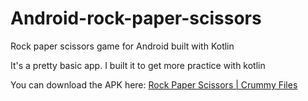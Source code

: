 # Android-rock-paper-scissors
Rock paper scissors game for Android built with Kotlin

<p>It's a pretty basic app. I built it to get more practice with kotlin</p>

<p>You can download the APK here: <a href="http://crummyfiles.xyz/file/31c91">Rock Paper Scissors | Crummy Files</a></p>
